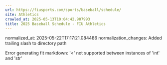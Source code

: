 ```yaml
---
url: https://fiusports.com/sports/baseball/schedule/
site: Athletics
crawled_at: 2025-05-13T10:04:42.907993
title: 2025 Baseball Schedule - FIU Athletics
---
```

normalized_at: 2025-05-22T17:17:21.084486
normalization_changes: Added trailing slash to directory path

Error generating fit markdown: '<' not supported between instances of 'int' and 'str'